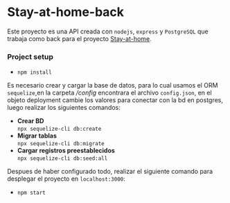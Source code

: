 # Stay-at-home-back

Este proyecto es una API creada con `nodejs`, `express` y `PostgreSQL` que trabaja como back para el proyecto [Stay-at-home](https://github.com/anavictoria1994/Stay-at-home).

### Project setup
- `npm install`

Es necesario crear y cargar la base de datos, para lo cual usamos el ORM `sequelize`,en la carpeta */config* encontrara el archivo `config.json`, en el objeto deployment cambie los valores para conectar con la bd en postgres, luego realizar los siguientes comandos: 

- **Crear BD** \
`npx sequelize-cli db:create`
- **Migrar tablas** \
`npx sequelize-cli db:migrate`
- **Cargar registros preestablecidos** \
`npx sequelize-cli db:seed:all`

Despues de haber configurado todo, realizar el siguiente comando para desplegar el proyecto en `localhost:3000`:
- `npm start`
